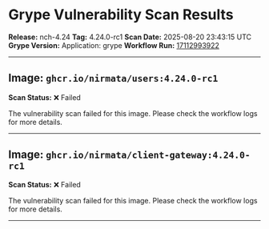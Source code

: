 # Grype Vulnerability Scan Results

**Release:** nch-4.24
**Tag:** 4.24.0-rc1
**Scan Date:** 2025-08-20 23:43:15 UTC
**Grype Version:** Application: grype
**Workflow Run:** [17112993922](https://github.com/nirmata/nch-release-management/actions/runs/17112993922)

---

## Image: `ghcr.io/nirmata/users:4.24.0-rc1`

**Scan Status:** ❌ Failed

The vulnerability scan failed for this image. Please check the workflow logs for more details.

---

## Image: `ghcr.io/nirmata/client-gateway:4.24.0-rc1`

**Scan Status:** ❌ Failed

The vulnerability scan failed for this image. Please check the workflow logs for more details.

---

